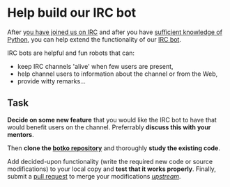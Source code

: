 Help build our IRC bot
======================

After [you have joined us on IRC](irc.md) and after you have
[sufficient knowledge of Python](learn_python.md), you can help extend the
functionality of our [IRC bot](http://en.wikipedia.org/wiki/Internet_Relay_Chat_bot).

IRC bots are helpful and fun robots that can:
* keep IRC channels 'alive' when few users are present,
* help channel users to information about the channel or from the Web,
* provide witty remarks...

Task
----
**Decide on some new feature** that you would like the IRC bot to
have that would benefit users on the channel.
Preferrably **discuss this with your mentors**.

Then **clone the [botko repository](https://github.com/CoderDojoSI/botko)** and thoroughly **study the existing code**.

Add decided-upon functionality (write the required new code or source modifications) to your local copy and **test that it works properly**.
Finally, submit a [pull request](https://help.github.com/articles/using-pull-requests) to merge your modifications
[_upstream_](http://en.wikipedia.org/wiki/Upstream_%28software_development%29).
